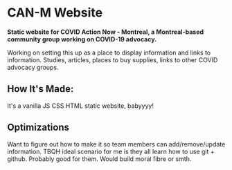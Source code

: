 # CAN-M Website

**Static website for COVID Action Now - Montreal, a Montreal-based community group working on COVID-19 advocacy.**

Working on setting this up as a place to display information and links to information. Studies, articles, places to buy supplies, links to other COVID advocacy groups.

## How It's Made:

It's a vanilla JS CSS HTML static website, babyyyy!

## Optimizations

Want to figure out how to make it so team members can add/remove/update information. TBQH ideal scenario for me is they all learn how to use git + github. Probably good for them. Would build moral fibre or smth.
